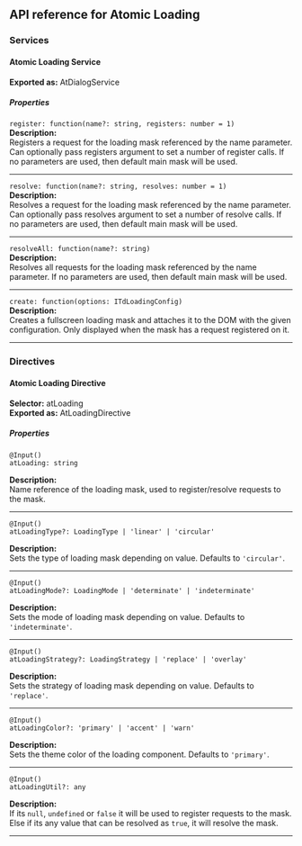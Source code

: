 ## API reference for Atomic Loading

### Services

#### Atomic Loading Service
**Exported as:** AtDialogService<br>

##### Properties

`register: function(name?: string, registers: number = 1)`<br>
**Description:**<br>
Registers a request for the loading mask referenced by the name parameter. Can optionally pass registers argument to 
set a number of register calls. If no parameters are used, then default main mask will be used. 

---

`resolve: function(name?: string, resolves: number = 1)`<br>
**Description:**<br>
Resolves a request for the loading mask referenced by the name parameter. Can optionally pass resolves argument to set 
a number of resolve calls. If no parameters are used, then default main mask will be used. 

---

`resolveAll: function(name?: string)`<br>
**Description:**<br>
Resolves all requests for the loading mask referenced by the name parameter. If no parameters are used, then default 
main mask will be used. 

---

`create: function(options: ITdLoadingConfig)`<br>
**Description:**<br>
Creates a fullscreen loading mask and attaches it to the DOM with the given configuration. Only displayed when the mask 
has a request registered on it. 

---

### Directives

#### Atomic Loading Directive
**Selector:** atLoading<br>
**Exported as:** AtLoadingDirective<br>

##### Properties

`@Input()`<br>
`atLoading: string`<br>

**Description:**<br>
Name reference of the loading mask, used to register/resolve requests to the mask.

---

`@Input()`<br>
`atLoadingType?: LoadingType | 'linear' | 'circular'`<br>

**Description:**<br>
 Sets the type of loading mask depending on value. Defaults to `'circular'`.

---

`@Input()`<br>
`atLoadingMode?: LoadingMode | 'determinate' | 'indeterminate'`<br>

**Description:**<br>
Sets the mode of loading mask depending on value. Defaults to `'indeterminate'`. 

---

`@Input()`<br>
`atLoadingStrategy?: LoadingStrategy | 'replace' | 'overlay'`<br>

**Description:**<br>
Sets the strategy of loading mask depending on value. Defaults to `'replace'`. 

---

`@Input()`<br>
`atLoadingColor?: 'primary' | 'accent' | 'warn'`<br>

**Description:**<br>
Sets the theme color of the loading component. Defaults to `'primary'`.

---

`@Input()`<br>
`atLoadingUtil?: any`<br>

**Description:**<br>
If its `null`, `undefined` or `false` it will be used to register requests to the mask. Else if its any value that can 
be resolved as `true`, it will resolve the mask.

---
